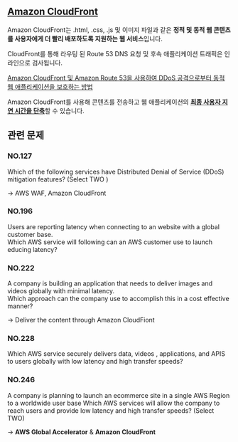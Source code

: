 ## [Amazon CloudFront](https://docs.aws.amazon.com/ko_kr/AmazonCloudFront/latest/DeveloperGuide/Introduction.html)

Amazon CloudFront는 .html, .css, .js 및 이미지 파일과 같은 **정적 및 동적 웹 콘텐츠를 사용자에게 더 빨리 배포하도록 지원하는 웹 서비스**입니다.

CloudFront를 통해 라우팅 된 Route 53 DNS 요청 및 후속 애플리케이션 트래픽은 인라인으로 검사됩니다.

[Amazon CloudFront 및 Amazon Route 53을 사용하여 DDoS 공격으로부터 동적 웹 애플리케이션을 보호하는 방법](https://aws.amazon.com/ko/blogs/security/how-to-protect-dynamic-web-applications-against-ddos-attacks-by-using-amazon-cloudfront-and-amazon-route-53/)

Amazon CloudFront를 사용해 콘텐츠를 전송하고 웹 애플리케이션의 [**최종 사용자 지연 시간을 단축**](https://aws.amazon.com/ko/getting-started/hands-on/deliver-content-faster/)할 수 있습니다.

## 관련 문제

### NO.127 

Which of the following services have Distributed Denial of Service (DDoS) mitigation features? (Select TWO )

-> AWS WAF, Amazon CloudFront

### NO.196 
Users are reporting latency when connecting to an website with a global customer base.<br/>Which AWS service will following can an AWS customer use to launch educing latency?

### NO.222 
A company is building an application that needs to deliver images and videos globally with minimal latency. <br/>Which approach can the company use to accomplish this in a cost effective manner?

-> Deliver the content through Amazon CloudFiont

### NO.228 
Which AWS service securely delivers data, videos , applications, and APIS to users globally with low latency and high transfer speeds?

### NO.246 
A company is planning to launch an ecommerce site in a single AWS Region to a worldwide user base Which AWS services will allow the company to reach users and provide low latency and high transfer speeds? (Select TWO)

-> **AWS Global Accelerator** & **Amazon CloudFront**
